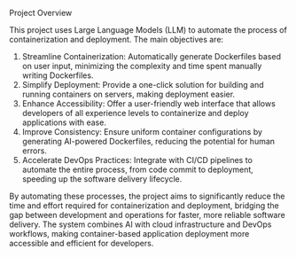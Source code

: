 Project Overview

This project uses Large Language Models (LLM) to automate the process of containerization and deployment. The main objectives are:

1. Streamline Containerization: Automatically generate Dockerfiles based on user input, minimizing the complexity and time spent manually writing Dockerfiles.
2. Simplify Deployment: Provide a one-click solution for building and running containers on servers, making deployment easier.
3. Enhance Accessibility: Offer a user-friendly web interface that allows developers of all experience levels to containerize and deploy applications with ease.
4. Improve Consistency: Ensure uniform container configurations by generating AI-powered Dockerfiles, reducing the potential for human errors.
5. Accelerate DevOps Practices: Integrate with CI/CD pipelines to automate the entire process, from code commit to deployment, speeding up the software delivery lifecycle.

By automating these processes, the project aims to significantly reduce the time and effort required for containerization and deployment, bridging the gap between development and operations for faster, more reliable software delivery. The system combines AI with cloud infrastructure and DevOps workflows, making container-based application deployment more accessible and efficient for developers.
